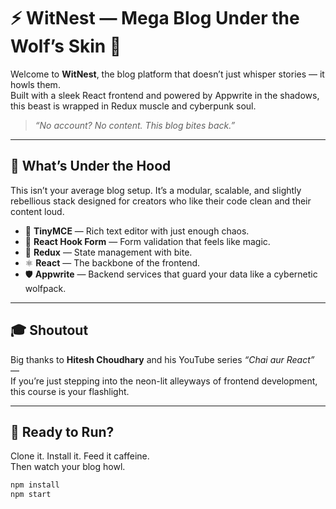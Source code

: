 # ⚡️ WitNest — Mega Blog Under the Wolf’s Skin 🐺

Welcome to **WitNest**, the blog platform that doesn’t just whisper stories — it howls them.  
Built with a sleek React frontend and powered by Appwrite in the shadows, this beast is wrapped in Redux muscle and cyberpunk soul.

> _“No account? No content. This blog bites back.”_

---

## 🧠 What’s Under the Hood

This isn’t your average blog setup. It’s a modular, scalable, and slightly rebellious stack designed for creators who like their code clean and their content loud.

- 📝 **TinyMCE** — Rich text editor with just enough chaos.
- 🧩 **React Hook Form** — Form validation that feels like magic.
- 🔄 **Redux** — State management with bite.
- ⚛️ **React** — The backbone of the frontend.
- 🛡️ **Appwrite** — Backend services that guard your data like a cybernetic wolfpack.

---

## 🎓 Shoutout

Big thanks to **Hitesh Choudhary** and his YouTube series _“Chai aur React”_ —  
If you’re just stepping into the neon-lit alleyways of frontend development, this course is your flashlight.

---

## 🚀 Ready to Run?

Clone it. Install it. Feed it caffeine.  
Then watch your blog howl.

```bash
npm install
npm start
```
